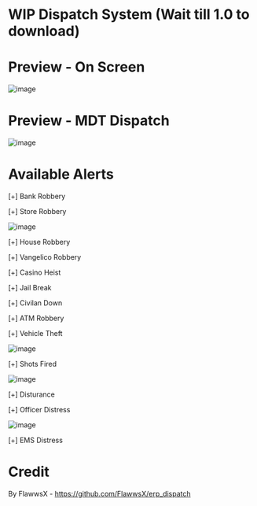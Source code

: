# WIP Dispatch System (Wait till 1.0 to download)

# Preview - On Screen 
![image](https://i.imgur.com/3rZl5yZ.png)
# Preview - MDT Dispatch
![image](https://cdn.discordapp.com/attachments/940252790918352896/940377297347838023/unknown.png)

# Available Alerts

[+] Bank Robbery

[+] Store Robbery

![image](https://user-images.githubusercontent.com/82112471/153118089-2623116a-cd80-4eea-85b1-f3e37b748442.png)

[+] House Robbery

[+] Vangelico Robbery

[+] Casino Heist

[+] Jail Break

[+] Civilan Down

[+] ATM Robbery

[+] Vehicle Theft

![image](https://user-images.githubusercontent.com/82112471/153121729-d41c2faa-498f-4acb-a87c-85b02ca2ed7b.png)

[+] Shots Fired

![image](https://user-images.githubusercontent.com/82112471/153121639-140e2730-b628-46ad-b787-84115d999878.png)

[+] Disturance

[+] Officer Distress

![image](https://user-images.githubusercontent.com/82112471/153128097-4988af31-abc2-429e-aafd-a1cd0773f03a.png)

[+] EMS Distress

# Credit
By FlawwsX - https://github.com/FlawwsX/erp_dispatch
